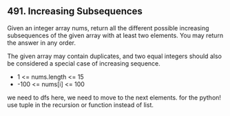 ## 491. Increasing Subsequences

Given an integer array nums, return all the different possible increasing subsequences of the given array with at least two elements. You may return the answer in any order.

The given array may contain duplicates, and two equal integers should also be considered a special case of increasing sequence.

* 1 <= nums.length <= 15
* -100 <= nums[i] <= 100

we need to dfs here, we need to move to the next elements. for the python! use tuple in the recursion or function instead of list.